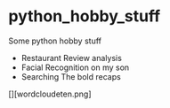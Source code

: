 # python_hobby_stuff
Some python hobby stuff

* Restaurant Review analysis
* Facial Recognition on my son
* Searching The bold recaps 

[][wordcloudeten.png]
